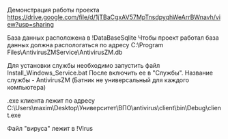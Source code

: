 Демонстрация работы проекта
https://drive.google.com/file/d/1jTBaCgxAV57MpTnsdpyqhWeArrBWnavh/view?usp=sharing

База данных расположена в !DataBaseSqlite
Чтобы проект работал база данных должна распологаться по адресу C:\Program Files\AntivirusZMService\AntivirusZM.db

Для установки службы необходимо запустить файл Install_Windows_Service.bat
После включить ее в "Службы". Название службы - AntivirusZM
(Батник не универсальный для каждого компьютера)

.exe клиента лежит по адресу C:\Users\maxim\Desktop\Университет\ВПО\antivirus\client\bin\Debug\client.exe

Файл "вируса" лежит в !Virus